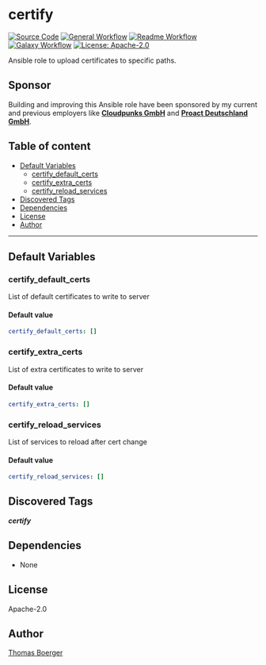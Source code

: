 # certify

[![Source Code](https://img.shields.io/badge/github-source%20code-blue?logo=github&logoColor=white)](https://github.com/rolehippie/certify) [![General Workflow](https://github.com/rolehippie/certify/actions/workflows/general.yml/badge.svg)](https://github.com/rolehippie/certify/actions/workflows/general.yml) [![Readme Workflow](https://github.com/rolehippie/certify/actions/workflows/readme.yml/badge.svg)](https://github.com/rolehippie/certify/actions/workflows/readme.yml) [![Galaxy Workflow](https://github.com/rolehippie/certify/actions/workflows/galaxy.yml/badge.svg)](https://github.com/rolehippie/certify/actions/workflows/galaxy.yml) [![License: Apache-2.0](https://img.shields.io/github/license/rolehippie/certify)](https://github.com/rolehippie/certify/blob/master/LICENSE)

Ansible role to upload certificates to specific paths.

## Sponsor

Building and improving this Ansible role have been sponsored by my current and previous employers like **[Cloudpunks GmbH](https://cloudpunks.de)** and **[Proact Deutschland GmbH](https://www.proact.eu)**.

## Table of content

- [Default Variables](#default-variables)
  - [certify_default_certs](#certify_default_certs)
  - [certify_extra_certs](#certify_extra_certs)
  - [certify_reload_services](#certify_reload_services)
- [Discovered Tags](#discovered-tags)
- [Dependencies](#dependencies)
- [License](#license)
- [Author](#author)

---

## Default Variables

### certify_default_certs

List of default certificates to write to server

#### Default value

```YAML
certify_default_certs: []
```

### certify_extra_certs

List of extra certificates to write to server

#### Default value

```YAML
certify_extra_certs: []
```

### certify_reload_services

List of services to reload after cert change

#### Default value

```YAML
certify_reload_services: []
```

## Discovered Tags

**_certify_**


## Dependencies

- None

## License

Apache-2.0

## Author

[Thomas Boerger](https://github.com/tboerger)
